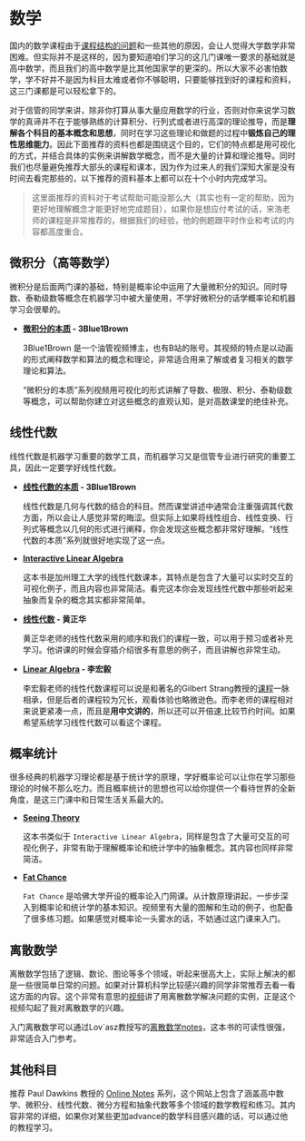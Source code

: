 # 数学

国内的数学课程由于[课程结构的问题](https://zhuanlan.zhihu.com/p/199665495)和一些其他的原因，会让人觉得大学数学非常困难。但实际并不是这样的，因为要知道咱们学习的这几门课唯一要求的基础就是高中数学，而且我们的高中数学是比其他国家学的更深的。所以大家不必害怕数学，学不好并不是因为科目太难或者你不够聪明，只要能够找到好的课程和资料，这三门课都是可以轻松拿下的。

对于信管的同学来讲，除非你打算从事大量应用数学的行业，否则对你来说学习数学的真谛并不在于能够熟练的计算积分、行列式或者进行高深的理论推导，而是**理解各个科目的基本概念和思想**，同时在学习这些理论和做题的过程中**锻炼自己的理性思维能力**。因此下面推荐的资料也都是围绕这个目的，它们的特点都是用可视化的方式，并结合具体的实例来讲解数学概念，而不是大量的计算和理论推导。同时我们也尽量避免推荐大部头的课程和课本，因为作为过来人的我们深知大家是没有时间去看完那些的，以下推荐的资料基本上都可以在十个小时内完成学习。


> 这里面推荐的资料对于考试帮助可能没那么大（其实也有一定的帮助，因为更好地理解概念才能更好地完成题目），如果你是想应付考试的话，宋浩老师的课程是非常推荐的，根据我们的经验，他的例题跟平时作业和考试的内容都高度重合。

## 微积分（高等数学）

微积分是后面两门课的基础，特别是概率论中运用了大量微积分的知识。同时导数、泰勒级数等概念在机器学习中被大量使用，不学好微积分的话学概率论和机器学习会很晕的。

- **[微积分的本质](https://www.bilibili.com/video/BV1qW411N7FU) - 3Blue1Brown**

  3Blue1Brown 是一个油管视频博主，也有B站的账号。其视频的特点是以动画的形式阐释数学和算法的概念和理论，非常适合用来了解或者复习相关的数学理论和算法。

  “微积分的本质”系列视频用可视化的形式讲解了导数、极限、积分、泰勒级数等概念，可以帮助你建立对这些概念的直观认知，是对高数课堂的绝佳补充。

## 线性代数

线性代数是机器学习重要的数学工具，而机器学习又是信管专业进行研究的重要工具，因此一定要学好线性代数。

- **[线性代数的本质](https://www.bilibili.com/video/BV1Ys411k7yQ) - 3Blue1Brown**

  线性代数是几何与代数的结合的科目。然而课堂讲述中通常会注重强调其代数方面，所以会让人感觉非常的晦涩。但实际上如果将线性组合、线性变换、行列式等概念以几何的形式进行阐释，你会发现这些概念都非常好理解。“线性代数的本质”系列就很好地实现了这一点。

- **[Interactive Linear Algebra](https://textbooks.math.gatech.edu/ila/)**

  这本书是加州理工大学的线性代数课本，其特点是包含了大量可以实时交互的可视化例子，而且内容也非常简洁。看完这本你会发现线性代数中那些听起来抽象而复杂的概念其实都非常简单。

- **[线性代数](https://www.icourse163.org/course/WHU-1205721810?from=searchPage&outVendor=zw_mooc_pcssjg_) - 黄正华**

  黄正华老师的线性代数采用的顺序和我们的课程一致，可以用于预习或者补充学习。他讲课的时候会穿插介绍很多有意思的例子，而且讲解也非常生动。

- **[Linear Algebra](https://www.bilibili.com/video/BV1Bb411C7Xd) - 李宏毅**
  
  李宏毅老师的线性代数课程可以说是和著名的Gilbert Strang教授的[课程](https://www.bilibili.com/video/BV1zx411g7gq)一脉相承，但是后者的课程较为冗长，观看体验也略微逊色。而李老师的课程相对来说更紧凑一点，而且是**用中文讲的**，所以还可以开倍速,比较节约时间。如果希望系统学习线性代数可以看这个课程。

## 概率统计

很多经典的机器学习理论都是基于统计学的原理，学好概率论可以让你在学习那些理论的时候不那么吃力。而且概率统计的思想也可以给你提供一个看待世界的全新角度，是这三门课中和日常生活关系最大的。

- **[Seeing Theory](https://seeing-theory.brown.edu/)**

  这本书类似于 `Interactive Linear Algebra`，同样是包含了大量可交互的可视化例子，非常有助于理解概率论和统计学中的抽象概念。其内容也同样非常简洁。

- **[Fat Chance](https://pll.harvard.edu/course/fat-chance-probability-ground?delta=3)**

  `Fat Chance` 是哈佛大学开设的概率论入门网课。从计数原理讲起，一步步深入到概率论和统计学的基本知识。视频里有大量的图解和生动的例子，也配备了很多练习题。如果感觉对概率论一头雾水的话，不妨通过这门课来入门。

## 离散数学

离散数学包括了逻辑、数论、图论等多个领域，听起来很高大上，实际上解决的都是一些很简单日常的问题。如果对计算机科学比较感兴趣的同学非常推荐去看一看这方面的内容。这个非常有意思的[视频](https://www.youtube.com/watch?v=eSFA1Fp8jcU)讲了用离散数学解决问题的实例，正是这个视频勾起了我对离散数学的兴趣。

入门离散数学可以通过Lov´asz教授写的[离散数学notes](https://cims.nyu.edu/~regev/teaching/discrete_math_fall_2005/dmbook.pdf)，这本书的可读性很强，非常适合入门参考。

## 其他科目
推荐 Paul Dawkins 教授的 [Online Notes](https://tutorial.math.lamar.edu/) 系列，这个网站上包含了涵盖高中数学、微积分、线性代数、微分方程和抽象代数等多个领域的数学教程和练习。其内容非常的详细，如果你对某些更加advance的数学科目感兴趣的话，可以通过他的教程学习。
